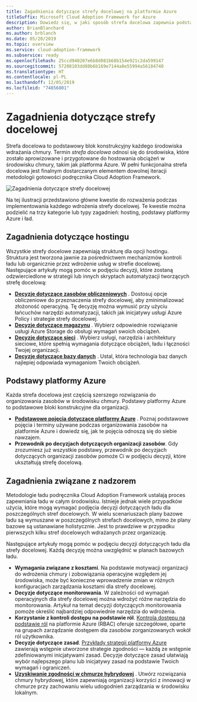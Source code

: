 ```yaml
---
title: Zagadnienia dotyczące strefy docelowej na platformie Azure
titleSuffix: Microsoft Cloud Adoption Framework for Azure
description: Dowiedz się, w jaki sposób strefa docelowa zapewnia podstawowy blok konstrukcyjny dowolnego środowiska wdrażania chmury.
author: BrianBlanchard
ms.author: brblanch
ms.date: 05/20/2019
ms.topic: overview
ms.service: cloud-adoption-framework
ms.subservice: ready
ms.openlocfilehash: 25ccd940207e6b8d081b68b154e921c2da599147
ms.sourcegitcommit: 57208103dd80b6b169e7144a8e55994a56184740
ms.translationtype: HT
ms.contentlocale: pl-PL
ms.lasthandoff: 12/05/2019
ms.locfileid: "74856801"
---
```

# <a name="landing-zone-considerations"></a>Zagadnienia dotyczące strefy docelowej

Strefa docelowa to podstawowy blok konstrukcyjny każdego środowiska wdrażania chmury. Termin *strefa docelowa* odnosi się do środowiska, które zostało aprowizowane i przygotowane do hostowania obciążeń w środowisku chmury, takim jak platforma Azure. W pełni funkcjonalna strefa docelowa jest finalnym dostarczanym elementem dowolnej iteracji metodologii gotowości podręcznika Cloud Adoption Framework.

![Zagadnienia dotyczące strefy docelowej](../../_images/ready/landing-zone-considerations.png)

Na tej ilustracji przedstawiono główne kwestie do rozważenia podczas implementowania każdego wdrożenia strefy docelowej. Te kwestie można podzielić na trzy kategorie lub typy zagadnień: hosting, podstawy platformy Azure i ład.

## <a name="hosting-considerations"></a>Zagadnienia dotyczące hostingu

Wszystkie strefy docelowe zapewniają strukturę dla opcji hostingu. Struktura jest tworzona jawnie za pośrednictwem mechanizmów kontroli ładu lub organicznie przez wdrożenie usług w strefie docelowej. Następujące artykuły mogą pomóc w podjęciu decyzji, które zostaną odzwierciedlone w strategii lub innych skryptach automatyzacji tworzących strefę docelową:

- **[Decyzje dotyczące zasobów obliczeniowych](./compute-options.md)** . Dostosuj opcje obliczeniowe do przeznaczenia strefy docelowej, aby zminimalizować złożoność operacyjną. Tę decyzję można wymusić przy użyciu łańcuchów narzędzi automatyzacji, takich jak inicjatywy usługi Azure Policy i strategie strefy docelowej.
- **[Decyzje dotyczące magazynu](./storage-options.md)** . Wybierz odpowiednie rozwiązanie usługi Azure Storage do obsługi wymagań swoich obciążeń.
- **[Decyzje dotyczące sieci](./networking-options.md)** . Wybierz usługi, narzędzia i architektury sieciowe, które spełnią wymagania dotyczące obciążeń, ładu i łączności Twojej organizacji.
- **[Decyzje dotyczące bazy danych](./data-options.md)** . Ustal, która technologia baz danych najlepiej odpowiada wymaganiom Twoich obciążeń.

## <a name="azure-fundamentals"></a>Podstawy platformy Azure

Każda strefa docelowa jest częścią szerszego rozwiązania do organizowania zasobów w środowisku chmury. Podstawy platformy Azure to podstawowe bloki konstrukcyjne dla organizacji.

- **[Podstawowe pojęcia dotyczące platformy Azure](./fundamental-concepts.md)** . Poznaj podstawowe pojęcia i terminy używane podczas organizowania zasobów na platformie Azure i dowiedz się, jak te pojęcia odnoszą się do siebie nawzajem.
- **Przewodnik po decyzjach dotyczących organizacji zasobów**. Gdy zrozumiesz już wszystkie podstawy, przewodnik po decyzjach dotyczących organizacji zasobów pomoże Ci w podjęciu decyzji, które ukształtują strefę docelową.

## <a name="governance-considerations"></a>Zagadnienia związane z nadzorem

Metodologie ładu podręcznika Cloud Adoption Framework ustalają proces zapewniania ładu w całym środowisku. Istnieje jednak wiele przypadków użycia, które mogą wymagać podjęcia decyzji dotyczących ładu dla poszczególnych stref docelowych. W wielu scenariuszach plany bazowe ładu są wymuszane w poszczególnych strefach docelowych, mimo że plany bazowe są ustanawiane holistycznie. Jest to prawdziwe w przypadku pierwszych kilku stref docelowych wdrażanych przez organizację.

Następujące artykuły mogą pomóc w podjęciu decyzji dotyczących ładu dla strefy docelowej. Każdą decyzję można uwzględnić w planach bazowych ładu.

- **Wymagania związane z kosztami**. Na podstawie motywacji organizacji do wdrożenia chmury i zobowiązania operacyjne względem jej środowiska, może być konieczne wprowadzenie zmian w różnych konfiguracjach zarządzania kosztami dla strefy docelowej.
- **Decyzje dotyczące monitorowania**. W zależności od wymagań operacyjnych dla strefy docelowej można wdrożyć różne narzędzia do monitorowania. Artykuł na temat decyzji dotyczących monitorowania pomoże określić najbardziej odpowiednie narzędzia do wdrożenia.
- **Korzystanie z kontroli dostępu na podstawie ról**. [Kontrola dostępu na podstawie ról](../considerations/roles.md) na platformie Azure (RBAC) oferuje szczegółowe, oparte na grupach zarządzanie dostępem dla zasobów zorganizowanych wokół ról użytkownika.
- **Decyzje dotyczące zasad**. [Przykłady strategii platformy Azure](https://docs.microsoft.com/azure/governance/blueprints/samples) zawierają wstępnie utworzone strategie zgodności — każdą ze wstępnie zdefiniowanymi inicjatywami zasad. Decyzje dotyczące zasad ułatwiają wybór najlepszego planu lub inicjatywy zasad na podstawie Twoich wymagań i ograniczeń.
- **[Uzyskiwanie zgodności w chmurze hybrydowej](./hybrid-consistency.md)** . Utwórz rozwiązania chmury hybrydowej, które zapewniają organizacji korzyści z innowacji w chmurze przy zachowaniu wielu udogodnień zarządzania w środowisku lokalnym.
